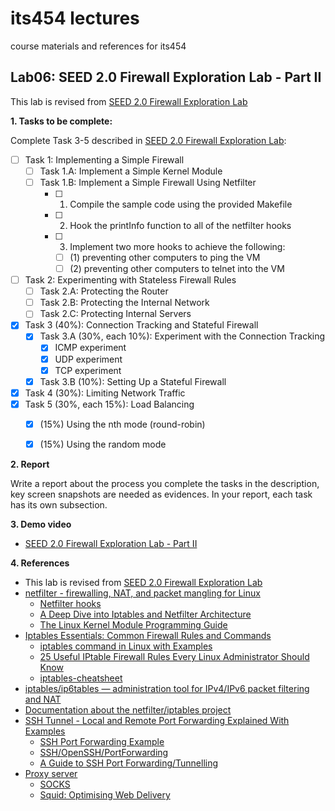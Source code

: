 # its454 lectures

course materials and references for its454

## Lab06: SEED 2.0 Firewall Exploration Lab - Part II

This lab is revised from [SEED 2.0 Firewall Exploration Lab](https://seedsecuritylabs.org/Labs_20.04/Networking/Firewall/)

**1. Tasks to be complete:**

Complete Task 3-5 described in [SEED 2.0 Firewall Exploration Lab](../lab05/refs/Firewall.pdf):

- [ ] Task 1: Implementing a Simple Firewall
  - [ ] Task 1.A: Implement a Simple Kernel Module
  - [ ] Task 1.B: Implement a Simple Firewall Using Netfilter
    - [ ] 1. Compile the sample code using the provided Makefile
    - [ ] 2. Hook the printInfo function to all of the netfilter hooks
    - [ ] 3. Implement two more hooks to achieve the following:
      - [ ] (1) preventing other computers to ping the VM
      - [ ] (2) preventing other computers to telnet into the VM
- [ ] Task 2: Experimenting with Stateless Firewall Rules
  - [ ] Task 2.A: Protecting the Router
  - [ ] Task 2.B: Protecting the Internal Network
  - [ ] Task 2.C: Protecting Internal Servers
- [x] Task 3 (40%): Connection Tracking and Stateful Firewall
  - [x] Task 3.A (30%, each 10%): Experiment with the Connection Tracking
    - [x] ICMP experiment
    - [x] UDP experiment
    - [x] TCP experiment
  - [x] Task 3.B (10%): Setting Up a Stateful Firewall
- [x] Task 4 (30%): Limiting Network Traffic
- [x] Task 5 (30%, each 15%): Load Balancing
  - [x] (15%) Using the nth mode (round-robin)
  - [x] (15%) Using the random mode


**2. Report**

Write a report about the process you complete the tasks in the description, key screen snapshots are needed as evidences. In your report, each task has its own subsection.


**3. Demo video**
* [SEED 2.0 Firewall Exploration Lab - Part II](https://youtu.be/awYkfbUNzzc)

**4. References**
* This lab is revised from [SEED 2.0 Firewall Exploration Lab](https://seedsecuritylabs.org/Labs_20.04/Networking/Firewall/)
* [netfilter - firewalling, NAT, and packet mangling for Linux](https://www.netfilter.org/) 
  * [Netfilter hooks](https://wiki.nftables.org/wiki-nftables/index.php/Netfilter_hooks)
  * [A Deep Dive into Iptables and Netfilter Architecture](https://www.digitalocean.com/community/tutorials/a-deep-dive-into-iptables-and-netfilter-architecture)
  * [The Linux Kernel Module Programming Guide](https://sysprog21.github.io/lkmpg/)  
* [Iptables Essentials: Common Firewall Rules and Commands](https://www.digitalocean.com/community/tutorials/iptables-essentials-common-firewall-rules-and-commands)
  * [iptables command in Linux with Examples](https://www.geeksforgeeks.org/iptables-command-in-linux-with-examples/)
  * [25 Useful IPtable Firewall Rules Every Linux Administrator Should Know](https://www.tecmint.com/linux-iptables-firewall-rules-examples-commands/)
  * [iptables-cheatsheet](https://gist.github.com/mcastelino/c38e71eb0809d1427a6650d843c42ac2)
* [iptables/ip6tables — administration tool for IPv4/IPv6 packet filtering and NAT](http://manpages.ubuntu.com/manpages/focal/man8/iptables.8.html)
* [Documentation about the netfilter/iptables project](https://www.netfilter.org/documentation/)
* [SSH Tunnel - Local and Remote Port Forwarding Explained With Examples](https://blog.trackets.com/2014/05/17/ssh-tunnel-local-and-remote-port-forwarding-explained-with-examples.html)
  * [SSH Port Forwarding Example](https://www.ssh.com/ssh/tunneling/example)
  * [SSH/OpenSSH/PortForwarding](https://help.ubuntu.com/community/SSH/OpenSSH/PortForwarding)
  * [A Guide to SSH Port Forwarding/Tunnelling](https://www.booleanworld.com/guide-ssh-port-forwarding-tunnelling/)
* [Proxy server](https://en.wikipedia.org/wiki/Proxy_server)
  * [SOCKS](https://en.wikipedia.org/wiki/SOCKS)
  * [Squid: Optimising Web Delivery](http://www.squid-cache.org/)